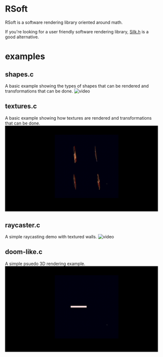 # RSoft
RSoft is a software rendering library oriented around math. 

If you're looking for a user friendly software rendering library, [Silk.h](https://github.com/itsYakub/Silk/) is a good alternative.

# examples

## shapes.c
A basic example showing the types of shapes that can be rendered and transformations that can be done.
![video](https://raw.githubusercontent.com/ColleagueRiley/rsoft/refs/heads/main/shapes.gif)

## textures.c
A basic example showing how textures are rendered and transformations that can be done.
![video](https://raw.githubusercontent.com/ColleagueRiley/rsoft/refs/heads/main/textures.gif)

## raycaster.c
A simple raycasting demo with textured walls.
![video](https://raw.githubusercontent.com/ColleagueRiley/rsoft/refs/heads/main/raycaster.gif)

## doom-like.c
A simple psuedo 3D rendering example.
![video](https://raw.githubusercontent.com/ColleagueRiley/rsoft/refs/heads/main/doom-like.gif)
